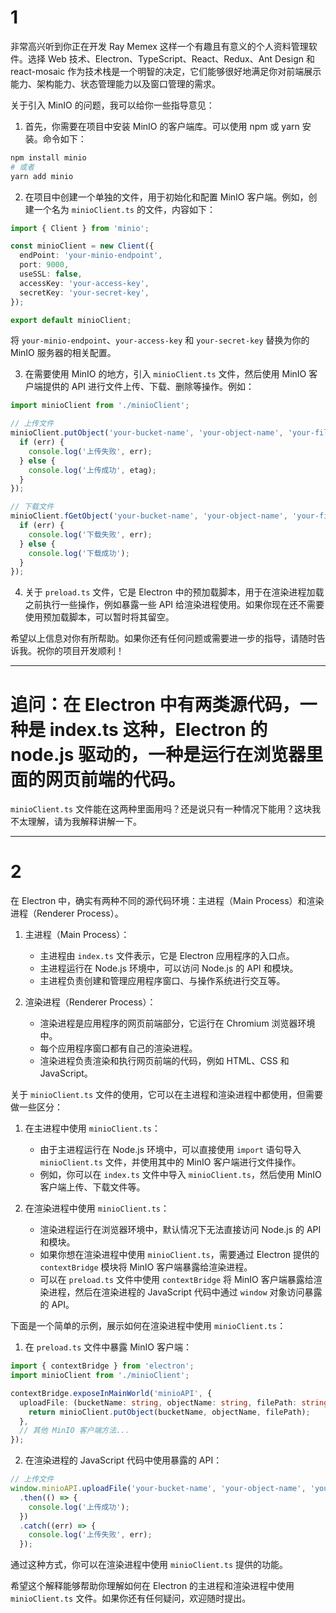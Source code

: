 # 1

非常高兴听到你正在开发 Ray Memex 这样一个有趣且有意义的个人资料管理软件。选择 Web 技术、Electron、TypeScript、React、Redux、Ant Design 和 react-mosaic 作为技术栈是一个明智的决定，它们能够很好地满足你对前端展示能力、架构能力、状态管理能力以及窗口管理的需求。

关于引入 MinIO 的问题，我可以给你一些指导意见：

1. 首先，你需要在项目中安装 MinIO 的客户端库。可以使用 npm 或 yarn 安装。命令如下：

```bash
npm install minio
# 或者
yarn add minio
```

2. 在项目中创建一个单独的文件，用于初始化和配置 MinIO 客户端。例如，创建一个名为 `minioClient.ts` 的文件，内容如下：

```typescript
import { Client } from 'minio';

const minioClient = new Client({
  endPoint: 'your-minio-endpoint',
  port: 9000,
  useSSL: false,
  accessKey: 'your-access-key',
  secretKey: 'your-secret-key',
});

export default minioClient;
```

将 `your-minio-endpoint`、`your-access-key` 和 `your-secret-key` 替换为你的 MinIO 服务器的相关配置。

3. 在需要使用 MinIO 的地方，引入 `minioClient.ts` 文件，然后使用 MinIO 客户端提供的 API 进行文件上传、下载、删除等操作。例如：

```typescript
import minioClient from './minioClient';

// 上传文件
minioClient.putObject('your-bucket-name', 'your-object-name', 'your-file-path', (err, etag) => {
  if (err) {
    console.log('上传失败', err);
  } else {
    console.log('上传成功', etag);
  }
});

// 下载文件
minioClient.fGetObject('your-bucket-name', 'your-object-name', 'your-file-path', (err) => {
  if (err) {
    console.log('下载失败', err);
  } else {
    console.log('下载成功');
  }
});
```

4. 关于 `preload.ts` 文件，它是 Electron 中的预加载脚本，用于在渲染进程加载之前执行一些操作，例如暴露一些 API 给渲染进程使用。如果你现在还不需要使用预加载脚本，可以暂时将其留空。

希望以上信息对你有所帮助。如果你还有任何问题或需要进一步的指导，请随时告诉我。祝你的项目开发顺利！

---

# 追问：在 Electron 中有两类源代码，一种是 index.ts 这种，Electron 的 node.js 驱动的，一种是运行在浏览器里面的网页前端的代码。

`minioClient.ts` 文件能在这两种里面用吗？还是说只有一种情况下能用？这块我不太理解，请为我解释讲解一下。

---

# 2

在 Electron 中，确实有两种不同的源代码环境：主进程（Main Process）和渲染进程（Renderer Process）。

1. 主进程（Main Process）：
   - 主进程由 `index.ts` 文件表示，它是 Electron 应用程序的入口点。
   - 主进程运行在 Node.js 环境中，可以访问 Node.js 的 API 和模块。
   - 主进程负责创建和管理应用程序窗口、与操作系统进行交互等。

2. 渲染进程（Renderer Process）：
   - 渲染进程是应用程序的网页前端部分，它运行在 Chromium 浏览器环境中。
   - 每个应用程序窗口都有自己的渲染进程。
   - 渲染进程负责渲染和执行网页前端的代码，例如 HTML、CSS 和 JavaScript。

关于 `minioClient.ts` 文件的使用，它可以在主进程和渲染进程中都使用，但需要做一些区分：

1. 在主进程中使用 `minioClient.ts`：
   - 由于主进程运行在 Node.js 环境中，可以直接使用 `import` 语句导入 `minioClient.ts` 文件，并使用其中的 MinIO 客户端进行文件操作。
   - 例如，你可以在 `index.ts` 文件中导入 `minioClient.ts`，然后使用 MinIO 客户端上传、下载文件等。

2. 在渲染进程中使用 `minioClient.ts`：
   - 渲染进程运行在浏览器环境中，默认情况下无法直接访问 Node.js 的 API 和模块。
   - 如果你想在渲染进程中使用 `minioClient.ts`，需要通过 Electron 提供的 `contextBridge` 模块将 MinIO 客户端暴露给渲染进程。
   - 可以在 `preload.ts` 文件中使用 `contextBridge` 将 MinIO 客户端暴露给渲染进程，然后在渲染进程的 JavaScript 代码中通过 `window` 对象访问暴露的 API。

下面是一个简单的示例，展示如何在渲染进程中使用 `minioClient.ts`：

1. 在 `preload.ts` 文件中暴露 MinIO 客户端：

```typescript
import { contextBridge } from 'electron';
import minioClient from './minioClient';

contextBridge.exposeInMainWorld('minioAPI', {
  uploadFile: (bucketName: string, objectName: string, filePath: string) => {
    return minioClient.putObject(bucketName, objectName, filePath);
  },
  // 其他 MinIO 客户端方法...
});
```

2. 在渲染进程的 JavaScript 代码中使用暴露的 API：

```javascript
// 上传文件
window.minioAPI.uploadFile('your-bucket-name', 'your-object-name', 'your-file-path')
  .then(() => {
    console.log('上传成功');
  })
  .catch((err) => {
    console.log('上传失败', err);
  });
```

通过这种方式，你可以在渲染进程中使用 `minioClient.ts` 提供的功能。

希望这个解释能够帮助你理解如何在 Electron 的主进程和渲染进程中使用 `minioClient.ts` 文件。如果你还有任何疑问，欢迎随时提出。